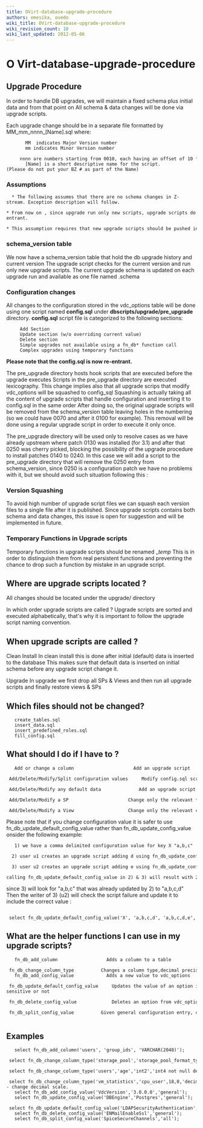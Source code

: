 ```yaml
---
title: OVirt-database-upgrade-procedure
authors: emesika, ovedo
wiki_title: OVirt-database-upgrade-procedure
wiki_revision_count: 10
wiki_last_updated: 2012-05-06
---
```


# O Virt-database-upgrade-procedure

## Upgrade Procedure

In order to handle DB upgrades, we will maintain a fixed schema plus initial data and from that point on All schema & data changes will be done via upgrade scripts.

Each upgrade change should be in a separate file formatted by MM_mm_nnnn_[Name].sql where:

           MM  indicates Major Version number
           mm indicates Minor Version number
           nnnn are numbers starting from 0010, each having an offset of 10 from previous script(i.e 0010 0020 ....)
           [Name] is a short descriptive name for the script.(Please do not put your BZ # as part of the Name)

### Assumptions

      * The following assumes that there are no schema changes in Z-stream. Exception description will follow.
      * From now on , since upgrade run only new scripts, upgrade scripts do not need to be re-entrant.
      * This assumption requires that new upgrade scripts should be pushed into git with a higher version than the latest script.

### schema_version table

We now have a schema_version table that hold the db upgrade history and current version The upgrade script checks for the current version and run only new upgrade scripts. The current upgrade schema is updated on each upgrade run and available as one file named .schema

### Configuration changes

All changes to the configuration stored in the vdc_options table will be done using one script named
**config.sql** under **dbscripts/upgrade/pre_upgrade** directory.
**config.sql** script file is categorized to the following sections:

         Add Section
         Update section (w/o overriding current value)
         Delete section
         Simple upgrades not available using a fn_db* function call
         Complex upgrades using temporary functions

**Please note that the config.sql is now re-entrant.**

The pre_upgrade directory hosts hook scripts that are executed before the upgrade executes
Scripts in the pre_upgrade directory are executed lexicography.
 This change implies also that all upgrade scrips that modify vdc_options will be squashed to config_sql
Squashing is actually taking all the content of upgrade scripts that handle configuration and inserting it to config.sql in the same order
After doing so, the original upgrade scripts will be removed from the schema_version table leaving holes in the numbering (so we could have 0070 and after it 0100 for example).
This removal will be done using a regular upgrade script in order to execute it only once.

The pre_upgrade directory will be used only to resolve cases as we have already upstream where patch 0130 was installed (for 3.1) and after that 0250 was cherry picked, blocking the possibility of the upgrade procedure to install patches 0140 to 0240. In this case we will add a script to the pre_upgrade directory that will remove the 0250 entry from schema_version, since 0250 is a configuration patch we have no problems with it, but we should avoid such situation following this :

### Version Squashing

To avoid high number of upgrade script files we can squash each version files to a single file after it is published.
Since upgrade scripts contains both schema and data changes, this issue is open for suggestion and will be implemented in future.

### Temporary Functions in Upgrade scripts

Temporary functions in upgrade scripts should be renamed __temp_<name> This is in order to distinguish them from real persistent functions and preventing the chance to drop such a function by mistake in an upgrade script.

## Where are upgrade scripts located ?

All changes should be located under the upgrade/ directory

In which order upgrade scripts are called ? Upgrade scripts are sorted and executed alphabetically, that's why it is important to follow the upgrade script naming convention.

## When upgrade scripts are called ?

Clean Install In clean install this is done after initial (default) data is inserted to the database This makes sure that default data is inserted on initial schema before any upgrade script change it.

Upgrade In upgrade we first drop all SPs & Views and then run all upgrade scripts and finally restore views & SPs

## Which files should not be changed?

       create_tables.sql
       insert_data.sql
       insert_predefined_roles.sql
       fill_config.sql

## What should I do if I have to ?

       Add or change a column                      Add an upgrade script
       Add/Delete/Modify/Split configuration values     Modify config.sql script in pre_upgrade directory using common fn_db* functions
       Add/Delete/Modify any default data              Add an upgrade script
       Add/Delete/Modify a SP                      Change only the relevant *_sp.sql file
       Add/Delete/Modify a View                    Change only the relevant code in create_views.sql file

Please note that if you change configuration value it is safer to use fn_db_update_default_config_value rather than fn_db_update_config_value
onsider the following example:

       1) we have a comma delimited configuration value for key X "a,b,c"
        2) user u1 creates an upgrade script adding d using fn_db_update_config_value => value in db is "a,b,c,d"
        3) user u2 creates an upgrade script adding e using fn_db_update_config_value => value in db is "a,b,c,e" , "d" is lost.
      calling fn_db_update_default_config_value in 2) & 3) will result with 2) success and 3)fail

since 3) will look for "a,b,c" that was already updated by 2) to "a,b,c,d"
Then the writer of 3) (u2) will check the script failure and update it to include the correct value :

       select fn_db_update_default_config_value('X', 'a,b,c,d', 'a,b,c,d,e', '`<version>`');

## What are the helper functions I can use in my upgrade scripts?

       fn_db_add_column                  Adds a column to a table
       fn_db_change_column_type          Changes a column type,decimal precision etc. (Several formats)
       fn_db_add_config_value            Adds a new value to vdc_options
       fn_db_update_default_config_value     Updates the value of an option in vdc_options if given default was not   changed.You can also define if your condition is case-sensitive or not
       fn_db_delete_config_value             Deletes an option from vdc_options
       fn_db_split_config_value          Given general configuration entry, creates new entries for each old cluster version, with the old value, and a new entry for the newest cluster version with the input value
         

## Examples

       select fn_db_add_column('users', 'group_ids', 'VARCHAR(2048)');
       select fn_db_change_column_type('storage_pool','storage_pool_format_type','integer','varchar(50)');
       select fn_db_change_column_type('users','age','int2','int4 not null default 0');
       select fn_db_change_column_type('vm_statistics','cpu_user',18,0,'decimal(18,3)');-- change decimal scale.
       select fn_db_add_config_value('VdcVersion','3.0.0.0','general');
       select fn_db_update_config_value('DBEngine','Postgres','general');
       select fn_db_update_default_config_value('LDAPSecurityAuthentication','GSSAPI','default:GSSAPI','general',false);
       select fn_db_delete_config_value('ENMailEnableSsl','general');
       select fn_db_split_config_value('SpiceSecureChannels','all');

